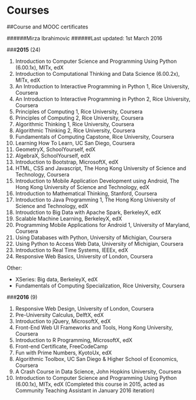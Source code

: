 # Courses
##Course and MOOC certificates

######Mirza Ibrahimovic
######Last updated: 1st March 2016

###**2015** (24)

1. Introduction to Computer Science and Programming Using Python (6.00.1x), MITx, edX
2. Introduction to Computational Thinking and Data Science (6.00.2x), MITx, edX
3. An Introduction to Interactive Programming in Python 1, Rice University, Coursera
4. An Introduction to Interactive Programming in Python 2, Rice University, Coursera
5. Principles of Computing 1, Rice University, Coursera
6. Principles of Computing 2, Rice University, Coursera
7. Algorithmic Thinking 1, Rice University, Coursera
8. Algorithmic Thinking 2, Rice University, Coursera
9. Fundamentals of Computing Capstone, Rice University, Coursera
10. Learning How To Learn, UC San Diego, Coursera
11. GeometryX, SchoolYourself, edX
12. AlgebraX, SchoolYourself, edX
13. Introduction to Bootstrap, MicrosoftX, edX
14. HTML, CSS and Javascript, The Hong Kong University of Science and Technology, Coursera
15. Introduction to Mobile Application Development using Android, The Hong Kong University of Science and Technology, edX
16. Introduction to Mathematical Thinking, Stanford, Coursera
17. Introduction to Java Programming 1, The Hong Kong University of Science and Technology, edX
18. Introudction to Big Data with Apache Spark, BerkeleyX, edX
19. Scalable Machine Learning, BerkeleyX, edX
20. Programming Mobile Applications for Android 1, University of Maryland, Coursera
21. Using Databases with Python, University of Michigian, Coursera
22. Using Python to Access Web Data, University of Michigian, Coursera
23. Introduction to Real Time Systems, IEEEx, edX
24. Responsive Web Basics, University of London, Coursera

Other:
* XSeries: Big data, BerkeleyX, edX
* Fundamentals of Computing Specialization, Rice University, Coursera

###**2016** (9)

1. Responsive Web Design, University of London, Coursera
2. Pre-University Calculus, DelftX, edX
3. Introduction to jQuery, MicrosoftX, edX
4. Front-End Web UI Frameworks and Tools, Hong Kong University, Coursera
5. Introduction to R Programming, MicrosoftX, edX
6. Front-end Certificate, FreeCodeCamp
7. Fun with Prime Numbers, KyotoUx, edX
8. Algorithmic Toolbox, UC San Diego & Higher School of Economics, Coursera
9. A Crash Course in Data Science, John Hopkins University, Coursera
10. Introduction to Computer Science and Programming Using Python (6.00.1x), MITx, edX (Completed this course in 2015, acted as Community Teaching Assistant in January 2016 iteration)
